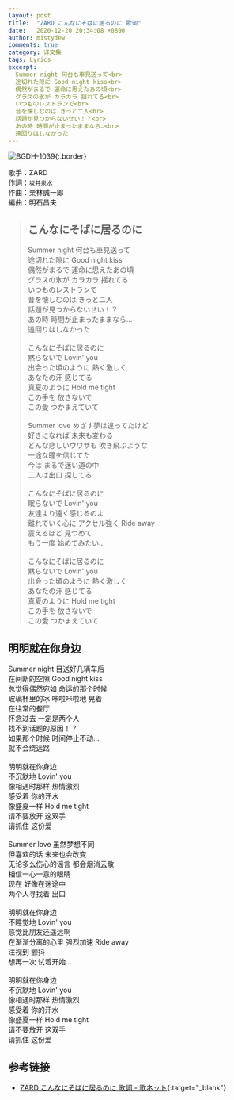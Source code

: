 ```yaml
---
layout: post
title:  "ZARD こんなにそばに居るのに 歌词"
date:   2020-12-20 20:34:08 +0800
author: mistydew
comments: true
category: 译文集
tags: Lyrics
excerpt:
  Summer night 何台も車見送って<br>
  途切れた隙に Good night kiss<br>
  偶然がまるで 運命に思えたあの頃<br>
  グラスの氷が カラカラ 揺れてる<br>
  いつものレストランで<br>
  昔を懐しむのは きっと二人<br>
  話題が見つからないせい！？<br>
  あの時 時間が止まったままなら…<br>
  遠回りはしなかった
---
```

![BGDH-1039](https://www.generasia.com/w/images/f/f1/Konna_ni_Soba_ni_Iru_no_ni.jpg){:.border}

歌手：ZARD<br>
作詞：`坂井泉水`<br>
作曲：栗林誠一郎<br>
編曲：明石昌夫

<blockquote class="original">
  <h2>こんなにそばに居るのに</h2>
  <p>
    Summer night 何台も車見送って<br>
    途切れた隙に Good night kiss<br>
    偶然がまるで 運命に思えたあの頃<br>
    グラスの氷が カラカラ 揺れてる<br>
    いつものレストランで<br>
    昔を懐しむのは きっと二人<br>
    話題が見つからないせい！？<br>
    あの時 時間が止まったままなら…<br>
    遠回りはしなかった<br>
    <br>
    こんなにそばに居るのに<br>
    黙らないで Lovin' you<br>
    出会った頃のように 熱く激しく<br>
    あなたの汗 感じてる<br>
    真夏のように Hold me tight<br>
    この手を 放さないで<br>
    この愛 つかまえていて<br>
    <br>
    Summer love めざす夢は違ってたけど<br>
    好きになれば 未来も変わる<br>
    どんな悲しいウワサも 吹き飛ぶような<br>
    一途な瞳を信じてた<br>
    今は まるで迷い道の中<br>
    二人は出口 探してる<br>
    <br>
    こんなにそばに居るのに<br>
    眠らないで Lovin' you<br>
    友達より遠く感じるのよ<br>
    離れていく心に アクセル強く Ride away<br>
    震えるほど 見つめて<br>
    もう一度 始めてみたい…<br>
    <br>
    こんなにそばに居るのに<br>
    黙らないで Lovin' you<br>
    出会った頃のように 熱く激しく<br>
    あなたの汗 感じてる<br>
    真夏のように Hold me tight<br>
    この手を 放さないで<br>
    この愛 つかまえていて
  </p>
</blockquote>

<div class="translation">
  <h2>明明就在你身边</h2>
  <p>
    Summer night 目送好几辆车后<br>
    在间断的空隙 Good night kiss<br>
    总觉得偶然宛如 命运的那个时候<br>
    玻璃杯里的冰 咔啦咔啦地 晃着<br>
    在往常的餐厅<br>
    怀念过去 一定是两个人<br>
    找不到话题的原因！？<br>
    如果那个时候 时间停止不动…<br>
    就不会绕远路<br>
    <br>
    明明就在你身边<br>
    不沉默地 Lovin' you<br>
    像相遇时那样 热情激烈<br>
    感受着 你的汗水<br>
    像盛夏一样 Hold me tight<br>
    请不要放开 这双手<br>
    请抓住 这份爱<br>
    <br>
    Summer love 虽然梦想不同<br>
    但喜欢的话 未来也会改变<br>
    无论多么伤心的谣言 都会烟消云散<br>
    相信一心一意的眼睛<br>
    现在 好像在迷途中<br>
    两个人寻找着 出口<br>
    <br>
    明明就在你身边<br>
    不睡觉地 Lovin' you<br>
    感觉比朋友还遥远啊<br>
    在渐渐分离的心里 强烈加速 Ride away<br>
    注视到 颤抖<br>
    想再一次 试着开始…<br>
    <br>
    明明就在你身边<br>
    不沉默地 Lovin' you<br>
    像相遇时那样 热情激烈<br>
    感受着 你的汗水<br>
    像盛夏一样 Hold me tight<br>
    请不要放开 这双手<br>
    请抓住 这份爱
  </p>
</div>

## 参考链接

* [ZARD こんなにそばに居るのに 歌詞 - 歌ネット](https://www.uta-net.com/song/5150/){:target="_blank"}
